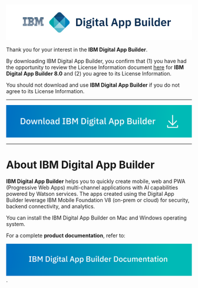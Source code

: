 ![Download the IBM Digital App Builder](images/product-icon.png)

Thank you for your interest in the **IBM Digital App Builder**.

By downloading IBM Digital App Builder, you confirm that (1) you have had the opportunity to review the License Information document [here](https://www-03.ibm.com/software/sla/sladb.nsf/sla/home?OpenDocument) for **IBM Digital App Builder 8.0** and (2) you agree to its License Information.

You should not download and use **IBM Digital App Builder** if you do not agree to its License Information.

<hr>

[![Download the IBM Digital App Builder](images/download-dab.png)](https://github.com/MobileFirst-Platform-Developer-Center/Digital-App-Builder/releases)

<hr>

# About IBM Digital App Builder

**IBM Digital App Builder** helps you to quickly create mobile, web and PWA (Progressive Web Apps) multi-channel applications with AI capabilities powered by Watson services. The apps created using the Digital App Builder leverage IBM Mobile Foundation V8 (on-prem or cloud) for security, backend connectivity, and analytics.

You can install the IBM Digital App Builder on Mac and Windows operating system.

For a complete **product documentation**, refer to:

[![IBM Digital App Builder Documentation](images/documentation.png)](https://mobilefirstplatform.ibmcloud.com/tutorials/en/foundation/8.0/digital-app-builder/).

